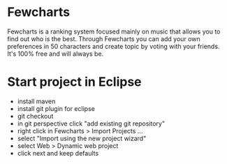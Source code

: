 # Fewcharts
Fewcharts is a ranking system focused mainly on music that allows you to find out who is the best. Through Fewcharts you can add your own preferences in 50 characters and create topic by voting with your friends. It's 100% free and will always be.

# Start project in Eclipse

- install maven
- install git plugin for eclipse
- git checkout
- in git perspective click "add existing git repository"
- right click in Fewcharts > Import Projects ...
- select "Import using the new project wizard"
- select Web > Dynamic web project
- click next and keep defaults